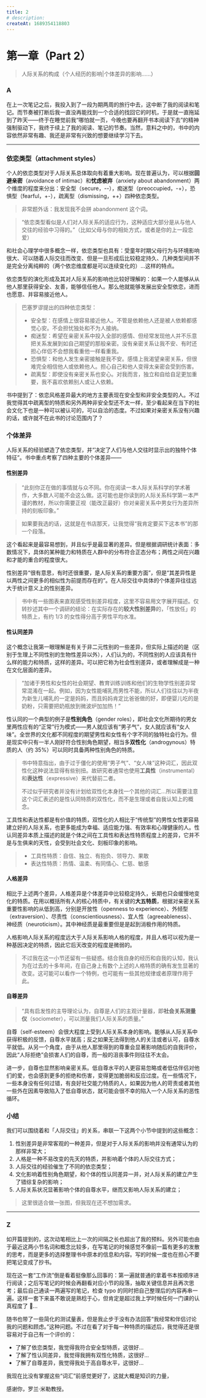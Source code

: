 ```yaml
---
title: 2
# description:
createAt: 1689354118803
---
```


# 第一章（Part 2）

> 人际关系的构成（个人经历的影响|个体差异的影响……）

### Α

在上一次笔记之后，我投入到了一段为期两周的旅行中去，这中断了我的阅读和笔记。而节奏被打断后我一直没再能找到一个合适的找回它的时机，于是就一直拖延到了昨天——终于在睡觉前我“哪怕就一页，今晚也要再翻开书本阅读下去”的精神强制驱动下，我终于续上了我的阅读、笔记的节奏。当然，意料之中的，书中的内容依然非常有趣、我还是非常有兴致的想要继续学习下去。

---

### 依恋类型（attachment styles）

个人的依恋类型对于人际关系总体取向有着重大影响。现在普遍认为，可以根据**回避亲密**（avoidance of intimac）和**忧虑被弃**（anxiety about abandonment）两个维度的程度来分出：安全型（secure，--），痴迷型（preoccupied，-+），恐惧型（fearful，+-），疏离型（dismissing，++）四种依恋类型。

> 非常题外话：我发现我不会拼 abandonment 这个词。

> “依恋类型看似是人们对人际关系的适应行为，这种适应大部分是从与他人交往的经验中习得的。”（比如父母与你的相处方式，或者是你的上一段恋爱）

和社会心理学中很多概念一样，依恋类型也具有：受童年时期父母行为与环境影响很大、可以随着人际交往而改变、但是一旦形成后比较稳定持久、几种类型间并不是完全分离纯粹的（两个依恋维度都是可以连续变化的）…这样的特点。

依恋类型的演化形成及其对人际关系的影响也比较好理解的：如果一个人能够从从他人那里获得安全、友善，能够信任他人。那么他就能够发展出安全型依恋，进而也愿意、并容易接近他人。

> 巴塞罗谬提出的四种依恋类型：
>
> - 安全型：在感情上很容易接近他人。不管是依赖他人还是被人依赖都感觉心安。不会担忧独处和不为人接纳。
> - 痴迷型：希望在亲密关系中投入全部的感情、但经常发现他人并不乐意把关系发展到如自己期望的那般亲密。没有亲密关系让我不安、有时还担心伴侣不会想我看重他一样看重我。
> - 恐惧型：和他人发生亲密接触是我不安。感情上我渴望亲密关系，但很难完全相信他人或依赖他人。担心自己和他人变得太亲密会受到伤害。
> - 疏离型：即使没有亲密关系也安心。对我而言，独立和自给自足更加重要，我不喜欢依赖别人或让人依赖。

书中提到了：依恋风格差异最大的地方主要表现在安全型和非安全类型的人。不过我觉得其中疏离型的特质和另外两种非安全型还不太一样，至少看起来在当下的社会文化下也是一种可以被认可的，可以自洽的态度。不过如果对亲密关系没有兴趣的话，或许就不在此书的讨论范围内了？

### 个体差异

人际关系的经验塑造了依恋类型，并“决定了人们与他人交往时显示出的独特个体特征”。书中重点考察了四种主要的个体差异——

#### 性别差异

> “此刻你正在做的事情就与众不同。你在阅读一本人际关系科学的学术著作，大多数人可能不会这么做。这可能也是你读到的人际关系科学第一本严谨的教材，所以你需要正视（能改正最好）你对亲密关系中男女行为差异所持的刻板印象。”

> 如果要我选的话，这就是在书店那天，让我觉得“我肯定要买下这本书”的那一个段落。

这个看起来是最容易想到，并且似乎是最显著的差异。但是根据调研统计表面：多数情况下，具体的某种能力和特质在人群中的分布符合正态分布；两性之间在兴趣和才能的重合的程度很大。

性别差异“很有意思，有时还很重要，是人际关系的重要方面”，但是“其差异性是以两性之间更多的相似性为前提而存在的”。在人际交往中具体的个体差异往往远大于统计意义上的性别差异。

> 书中有一些图表来直观感受性别差异程度，这里不容易用文字展开描述。仅转抄述其中一个调研的结论：在实际存在的**较大性别差异**的，「性放任」的特质上，有约 1/3 的女性得分高于男性平均水准。

#### 性认同差异

这个概念让我第一眼理解是有关于非二元性别的一些差异，但实际上描述的是（区别于生理上不同性别的生物性差异以外），人们认为的，不同性别的人应该具有什么样的能力和特质，这样的差异。可以把它称为社会性别差异，或者理解成是一种在文化层面的差异。

> “加诸于男性和女性的社会期望、教育训练训练和他们的生物学性别差异常常混淆在一起。例如，因为女性能哺乳而男性不能，所以人们往往以为半夜为新生儿哺乳的一定是妈妈，而且妈妈肯定比爸爸做的好，即便婴儿吃的是奶粉，只需要把奶瓶放到微波炉加加热！”

性认同的一个典型的例子是**性别角色**（gender roles），即社会文化所期待的男女里两性应有的“正常”行为模式——男人就应该有“男子气”，女人就应该有“女人味”。全世界的文化都不同程度的期望男性和女性有个字不同的独特社会行为。但是现实中只有一半人刚好符合性别角色期望，相当多**双性化**（androgynous）特质的人（约 35%）可以同时具备两种性别角色的特质。

> 书中特意指出，由于过于僵化的使用“男子气”、“女人味”这种词汇，因此双性化这种说法显得有些别扭。故研究者通常也使用**工具性**（instrumental）和**表达性**（expressive）来代替前二者。
>
> 不过似乎研究者并没有计划给双性化本身找一个其他的词汇…所以需要注意这个词汇表述的是性认同特质的双性化，而不是生理或者自我认知上的概念。

工具性和表达性都是有价值的特质，双性化的人相比于“传统型”的男性女性更容易建立好的人际关系，也更多能成为幸福、适应能力强、有效率和心理健康的人。性认同差异本质上描述的就是个体之间在工具性和表达性特质程度上的差异，它并不是与生俱来的天性，会受到社会文化、刻板印象的影响。

> - 工具性特质：自信、独立、有抱负、领导力、果敢
> - 表达性特质：热情、温柔、有同情心、仁慈、敏感

#### 人格差异

相比于上述两个差异，人格差异是个体差异中比较稳定持久，长期也只会缓慢地变化的特质。在用以概括所有人的核心特质中，有关键的**大五特质**，根据对亲密关系重要性影响的从低到高，分别是开放性（openness to experience）、外倾型（extraversion）、尽责性（conscientiousness）、宜人性（agreeableness）、神经质（neuroticism）。其中神经质是最重要但是是起到消极作用的特质。

人格影响人际关系的程度远大于人际关系影响人格的程度，并且人格可以视为是一种基因决定的特质，因此它后天改变的程度是微弱的。

> 不过我在这一小节还留有一些疑惑。结合我自身的经历和自我的认知，我认为在过去的十多年间，在自己身上有数个上述的人格特质的确有发生显著的改变。这可能可以看作一个特例，也可能有一些其他规律或者原理作用于此。

#### 自尊差异

> “具有启发性的主导理论认为，自尊是人们的主观计量器，即**社会关系测量仪**（sociometer），可以测量我们人际关系的质量。”

自尊（self-esteem）会很大程度上受到人际关系本身的影响。能够从人际关系中获得积极的反馈，自尊水平就高；反之如果无法得到他人的关注或者认可，自尊水平就低。从另一个角度，由于从他人那里得到的尊重会显著影响随后的自我评价，因此“人际拒绝”会损害人们的自尊，而一般的沮丧事件则往往不太会。

进一步，自尊也显然影响亲密关系。低自尊水平的人更容易忽略或者低估伴侣对他们的爱，也会感到更多的拒绝和伤害，变得更加脆弱和反应过度。在一些情况下，一些本身没有任何过错，有良好社交能力特质的人，如果因为他人的苛责或者其他一些外在因素导致陷入了低自尊状态，就可能会很不幸的陷入一个人际关系的恶性循环。

### 小结

我们可以围绕着和「人际交往」的关系，串联一下这两个小节中提到的这些概念：

1. 性别差异是非常客观的一种差异，但是对于人际关系的影响并没有通常认为的那样非常大；
1. 人格是一种不易改变的先天的特质，并影响着个体的人际交往方式；
1. 人际交往的经验催生了不同的依恋类型；
1. 文化影响着性别角色期望，和个体的性认同差异一并，对人际关系的建立产生了错综复杂的影响；
1. 人际关系状况显著影响个体的自尊水平，继而又影响人际关系的建立；

> 这里很适合做一张图，但我现在还不想加需求。

---

### Z

如开篇提到的，这次动笔相比上一次的间隔之长也超出了我的预料。另外可能也由于最近这两小节名词和概念比较多，在写笔记的时候感觉不像前一篇有更多的发散的思考，而是更多的选择整理书中原本的信息和内容。写的时候一度也在担心不要把笔记变成了抄书。

现在这一套“工作流”倒是看着挺像那么回事的：第一遍就普通的拿着书本按顺序进行阅读；之后写笔记的时候会再翻看对应小节的段落，抽取关键信息并且再次思考；最后自己通读一两遍写的笔记，检查 typo 的同时把自己整理后的内容再串一遍。这样一套下来虽不敢说是熟稔于心，但肯定是超过我上学时候任何一门课的认真程度了 🤣…

随书也带了一些简化的测试量表，但是我止步于没有办法回答“我经常和伴侣讨论我的问题和顾虑。”这种问题。不过在看了对于每一种特质的描述后，我觉得还是很容易对于自己有一个评价的：

- 了解了依恋类型，我觉得我符合安全型特质，这很好…
- 了解了性认同差异，我觉得我拥有双性化特质，这很好…
- 了解了自尊差异，我觉得我处于高自尊水平，这很好…

我现在比没有掌握这些“词汇”前感觉更好了，这就大概是知识的力量，

感谢你，罗兰·米勒教授。
